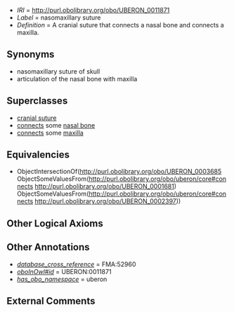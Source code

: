 * *IRI* = http://purl.obolibrary.org/obo/UBERON_0011871
 * *Label* = nasomaxillary suture
 * *Definition* = A cranial suture that connects a nasal bone and connects a maxilla.

## Synonyms

 * nasomaxillary suture of skull
 * articulation of the nasal bone with maxilla

## Superclasses

 * [cranial suture](../../UBERON/85/UBERON_0003685.md)
 * [connects](../../ts/core#connects.md) some [nasal bone](../../UBERON/81/UBERON_0001681.md)
 * [connects](../../ts/core#connects.md) some [maxilla](../../UBERON/97/UBERON_0002397.md)

## Equivalencies

 * ObjectIntersectionOf(<http://purl.obolibrary.org/obo/UBERON_0003685> ObjectSomeValuesFrom(<http://purl.obolibrary.org/obo/uberon/core#connects> <http://purl.obolibrary.org/obo/UBERON_0001681>) ObjectSomeValuesFrom(<http://purl.obolibrary.org/obo/uberon/core#connects> <http://purl.obolibrary.org/obo/UBERON_0002397>))

## Other Logical Axioms


## Other Annotations

 * *[database_cross_reference](../../ef/oboInOwl#hasDbXref.md)* = FMA:52960
 * *[oboInOwl#id](../../id/oboInOwl#id.md)* = UBERON:0011871
 * *[has_obo_namespace](../../ce/oboInOwl#hasOBONamespace.md)* = uberon

## External Comments

